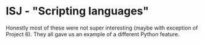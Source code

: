 # ISJ - "Scripting languages"

Honestly most of these were not super interesting (maybe with exception of Project 6). 
They all gave us an example of a different Python feature.
